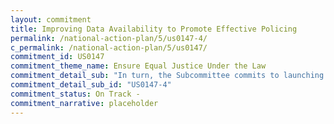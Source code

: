 ```yaml
---
layout: commitment
title: Improving Data Availability to Promote Effective Policing
permalink: /national-action-plan/5/us0147-4/
c_permalink: /national-action-plan/5/us0147/
commitment_id: US0147
commitment_theme_name: Ensure Equal Justice Under the Law
commitment_detail_sub: "In turn, the Subcommittee commits to launching an interagency working group on Criminal Justice Statistics with representatives from relevant offices across the Federal Gov- ernment. "
commitment_detail_sub_id: "US0147-4"
commitment_status: On Track -
commitment_narrative: placeholder
---
```


